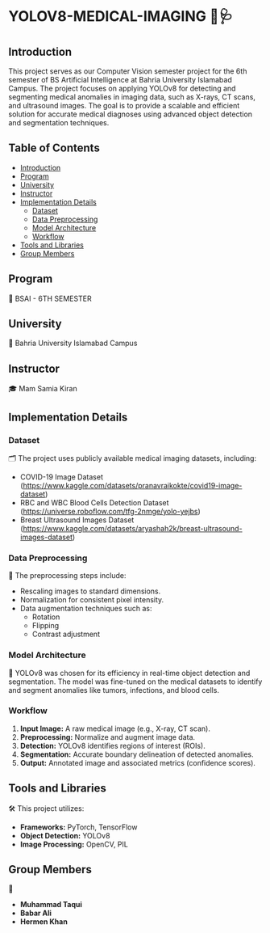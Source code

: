 # YOLOV8-MEDICAL-IMAGING 🤖🩺

## Introduction
This project serves as our Computer Vision semester project for the 6th semester of BS Artificial Intelligence at Bahria University Islamabad Campus. The project focuses on applying YOLOv8 for detecting and segmenting medical anomalies in imaging data, such as X-rays, CT scans, and ultrasound images. The goal is to provide a scalable and efficient solution for accurate medical diagnoses using advanced object detection and segmentation techniques.

## Table of Contents
- [Introduction](#introduction)
- [Program](#program)
- [University](#university)
- [Instructor](#instructor)
- [Implementation Details](#implementation-details)
  - [Dataset](#dataset)
  - [Data Preprocessing](#data-preprocessing)
  - [Model Architecture](#model-architecture)
  - [Workflow](#workflow)
- [Tools and Libraries](#tools-and-libraries)
- [Group Members](#group-members)

## Program
📘 BSAI - 6TH SEMESTER
## University
🏫 Bahria University Islamabad Campus

## Instructor
🎓 Mam Samia Kiran

## Implementation Details

### Dataset
🗂️ The project uses publicly available medical imaging datasets, including:
- COVID-19 Image Dataset (https://www.kaggle.com/datasets/pranavraikokte/covid19-image-dataset)
- RBC and WBC Blood Cells Detection Dataset (https://universe.roboflow.com/tfg-2nmge/yolo-yejbs)
- Breast Ultrasound Images Dataset (https://www.kaggle.com/datasets/aryashah2k/breast-ultrasound-images-dataset)

### Data Preprocessing
🧹 The preprocessing steps include:
- Rescaling images to standard dimensions.
- Normalization for consistent pixel intensity.
- Data augmentation techniques such as:
  - Rotation
  - Flipping
  - Contrast adjustment

### Model Architecture
🧠 YOLOv8 was chosen for its efficiency in real-time object detection and segmentation. The model was fine-tuned on the medical datasets to identify and segment anomalies like tumors, infections, and blood cells.

### Workflow
1. **Input Image:** A raw medical image (e.g., X-ray, CT scan).
2. **Preprocessing:** Normalize and augment image data.
3. **Detection:** YOLOv8 identifies regions of interest (ROIs).
4. **Segmentation:** Accurate boundary delineation of detected anomalies.
5. **Output:** Annotated image and associated metrics (confidence scores).

## Tools and Libraries
🛠️ This project utilizes:
- **Frameworks:** PyTorch, TensorFlow
- **Object Detection:** YOLOv8
- **Image Processing:** OpenCV, PIL

## Group Members
👥
- **Muhammad Taqui**
- **Babar Ali**
- **Hermen Khan** 
